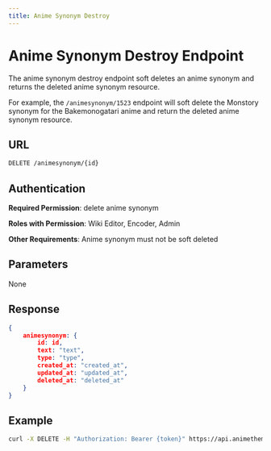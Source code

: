```yaml
---
title: Anime Synonym Destroy
---
```


# Anime Synonym Destroy Endpoint 

The anime synonym destroy endpoint soft deletes an anime synonym and returns the deleted anime synonym resource.

For example, the `/animesynonym/1523` endpoint will soft delete the Monstory synonym for the Bakemonogatari anime and return the deleted anime synonym resource.

## URL

```sh
DELETE /animesynonym/{id}
```

## Authentication

**Required Permission**: delete anime synonym

**Roles with Permission**: Wiki Editor, Encoder, Admin

**Other Requirements**: Anime synonym must not be soft deleted

## Parameters

None

## Response

```json
{
    animesynonym: {
        id: id,
        text: "text",
        type: "type",
        created_at: "created_at",
        updated_at: "updated_at",
        deleted_at: "deleted_at"
    }
}
```

## Example

```bash
curl -X DELETE -H "Authorization: Bearer {token}" https://api.animethemes.moe/animesynonym/1523
```
